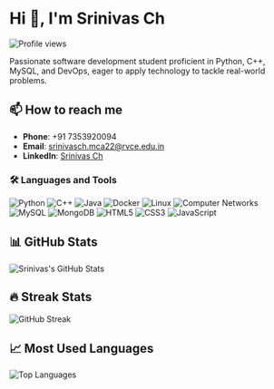 # Hi 👋, I'm Srinivas Ch

![Profile views](https://gpvc.arturio.dev/srinivasch0306)

Passionate software development student proficient in Python, C++, MySQL, and DevOps, eager to apply technology to tackle real-world problems.

## 📫 How to reach me
- **Phone**: +91 7353920094
- **Email**: [srinivasch.mca22@rvce.edu.in](mailto:srinivasch.mca22@rvce.edu.in)
- **LinkedIn**: [Srinivas Ch](https://www.linkedin.com/in/srinivas-ch-0725282a1/)

### 🛠️ Languages and Tools

<p align="left">
  <img src="https://img.shields.io/badge/Python-3776AB?style=for-the-badge&logo=python&logoColor=white" alt="Python"/>
  <img src="https://img.shields.io/badge/C++-00599C?style=for-the-badge&logo=c%2B%2B&logoColor=white" alt="C++"/>
  <img src="https://img.shields.io/badge/Java-007396?style=for-the-badge&logo=java&logoColor=white" alt="Java"/>
  <img src="https://img.shields.io/badge/Docker-2496ED?style=for-the-badge&logo=docker&logoColor=white" alt="Docker"/>
  <img src="https://img.shields.io/badge/Linux-FCC624?style=for-the-badge&logo=linux&logoColor=black" alt="Linux"/>
  <img src="https://img.shields.io/badge/Computer%20Networks-0078D7?style=for-the-badge&logo=microsoft-azure&logoColor=white" alt="Computer Networks"/>
  <img src="https://img.shields.io/badge/MySQL-4479A1?style=for-the-badge&logo=mysql&logoColor=white" alt="MySQL"/>
  <img src="https://img.shields.io/badge/MongoDB-47A248?style=for-the-badge&logo=mongodb&logoColor=white" alt="MongoDB"/>
  <img src="https://img.shields.io/badge/HTML5-E34F26?style=for-the-badge&logo=html5&logoColor=white" alt="HTML5"/>
  <img src="https://img.shields.io/badge/CSS3-1572B6?style=for-the-badge&logo=css3&logoColor=white" alt="CSS3"/>
  <img src="https://img.shields.io/badge/JavaScript-F7DF1E?style=for-the-badge&logo=javascript&logoColor=black" alt="JavaScript"/>
</p>


## 📊 GitHub Stats

![Srinivas's GitHub Stats](https://github-readme-stats.vercel.app/api?username=srinivasch0306&show_icons=true&theme=radical)

## 🔥 Streak Stats

![GitHub Streak](https://github-readme-streak-stats.herokuapp.com/?user=srinivasch0306&theme=radical)

## 📈 Most Used Languages

![Top Languages](https://github-readme-stats.vercel.app/api/top-langs/?username=srinivasch0306&layout=compact&theme=radical)
